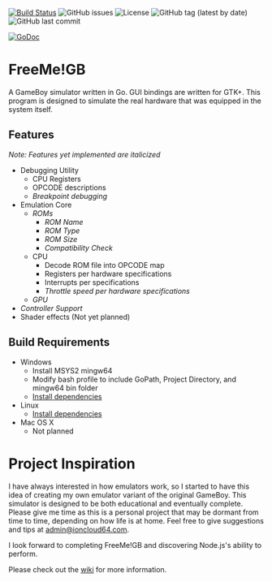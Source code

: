[![Build Status](https://travis-ci.com/ioncloud64/freemegb.svg?branch=lang%2Fgo)](https://travis-ci.com/ioncloud64/freemegb)
![GitHub issues](https://img.shields.io/github/issues-raw/ioncloud64/freemegb)
![License](https://img.shields.io/github/license/ioncloud64/freemegb)
![GitHub tag (latest by date)](https://img.shields.io/github/v/tag/ioncloud64/freemegb)
![GitHub last commit](https://img.shields.io/github/last-commit/ioncloud64/freemegb)

[![GoDoc](https://godoc.org/github.com/ioncloud64/freemegb?status.svg)](https://godoc.org/github.com/ioncloud64/freemegb)

# FreeMe!GB
A GameBoy simulator written in Go. GUI bindings are written for GTK+. This program is designed to simulate the real hardware that was equipped in the system itself.

## Features
*Note: Features yet implemented are italicized*
* Debugging Utility
  - CPU Registers
  - OPCODE descriptions
  - *Breakpoint debugging*
* Emulation Core
  - *ROMs*
    + *ROM Name*
    + *ROM Type*
    + *ROM Size*
    + *Compatibility Check*
  - CPU
    + Decode ROM file into OPCODE map
    + Registers per hardware specifications
    + Interrupts per specifications
    + *Throttle speed per hardware specifications*
  - *GPU*
* *Controller Support*
* Shader effects (Not yet planned)

## Build Requirements
* Windows
  - Install MSYS2 mingw64
  - Modify bash profile to include GoPath, Project Directory, and mingw64 bin folder
  - [Install dependencies](https://github.com/gotk3/gotk3/wiki)
* Linux
  - [Install dependencies](https://github.com/gotk3/gotk3/wiki)
* Mac OS X
  - Not planned

# Project Inspiration
I have always interested in how emulators work, so I started to have this idea of creating my own emulator variant of the original GameBoy. This simulator is designed to be both educational and eventually complete. Please give me time as this is a personal project that may be dormant from time to time, depending on how life is at home. Feel free to give suggestions and tips at admin@ioncloud64.com.

I look forward to completing FreeMe!GB and discovering Node.js's ability to perform.

Please check out the [wiki](https://github.com/ioncloud64/freemegb/wiki) for more information.
